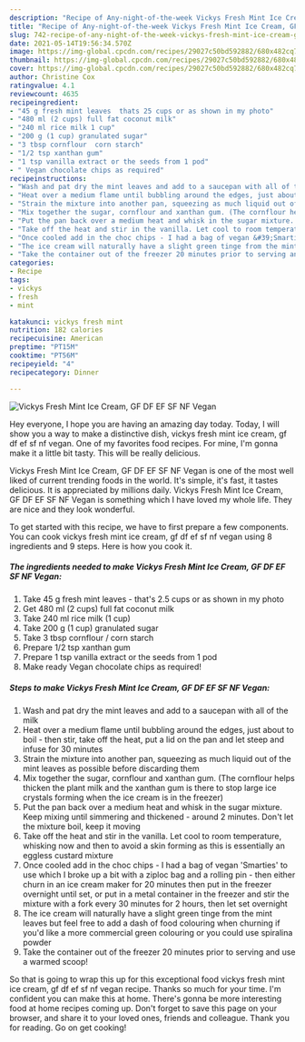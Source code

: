```yaml
---
description: "Recipe of Any-night-of-the-week Vickys Fresh Mint Ice Cream, GF DF EF SF NF Vegan"
title: "Recipe of Any-night-of-the-week Vickys Fresh Mint Ice Cream, GF DF EF SF NF Vegan"
slug: 742-recipe-of-any-night-of-the-week-vickys-fresh-mint-ice-cream-gf-df-ef-sf-nf-vegan
date: 2021-05-14T19:56:34.570Z
image: https://img-global.cpcdn.com/recipes/29027c50bd592882/680x482cq70/vickys-fresh-mint-ice-cream-gf-df-ef-sf-nf-vegan-recipe-main-photo.jpg
thumbnail: https://img-global.cpcdn.com/recipes/29027c50bd592882/680x482cq70/vickys-fresh-mint-ice-cream-gf-df-ef-sf-nf-vegan-recipe-main-photo.jpg
cover: https://img-global.cpcdn.com/recipes/29027c50bd592882/680x482cq70/vickys-fresh-mint-ice-cream-gf-df-ef-sf-nf-vegan-recipe-main-photo.jpg
author: Christine Cox
ratingvalue: 4.1
reviewcount: 4635
recipeingredient:
- "45 g fresh mint leaves  thats 25 cups or as shown in my photo"
- "480 ml (2 cups) full fat coconut milk"
- "240 ml rice milk 1 cup"
- "200 g (1 cup) granulated sugar"
- "3 tbsp cornflour  corn starch"
- "1/2 tsp xanthan gum"
- "1 tsp vanilla extract or the seeds from 1 pod"
- " Vegan chocolate chips as required"
recipeinstructions:
- "Wash and pat dry the mint leaves and add to a saucepan with all of the milk"
- "Heat over a medium flame until bubbling around the edges, just about to boil - then stir, take off the heat, put a lid on the pan and let steep and infuse for 30 minutes"
- "Strain the mixture into another pan, squeezing as much liquid out of the mint leaves as possible before discarding them"
- "Mix together the sugar, cornflour and xanthan gum. (The cornflour helps thicken the plant milk and the xanthan gum is there to stop large ice crystals forming when the ice cream is in the freezer)"
- "Put the pan back over a medium heat and whisk in the sugar mixture. Keep mixing until simmering and thickened - around 2 minutes. Don&#39;t let the mixture boil, keep it moving"
- "Take off the heat and stir in the vanilla. Let cool to room temperature, whisking now and then to avoid a skin forming as this is essentially an eggless custard mixture"
- "Once cooled add in the choc chips - I had a bag of vegan &#39;Smarties&#39; to use which I broke up a bit with a ziploc bag and a rolling pin - then either churn in an ice cream maker for 20 minutes then put in the freezer overnight until set, or put in a metal container in the freezer and stir the mixture with a fork every 30 minutes for 2 hours, then let set overnight"
- "The ice cream will naturally have a slight green tinge from the mint leaves but feel free to add a dash of food colouring when churning if you&#39;d like a more commercial green colouring or you could use spiralina powder"
- "Take the container out of the freezer 20 minutes prior to serving and use a warmed scoop!"
categories:
- Recipe
tags:
- vickys
- fresh
- mint

katakunci: vickys fresh mint 
nutrition: 182 calories
recipecuisine: American
preptime: "PT15M"
cooktime: "PT56M"
recipeyield: "4"
recipecategory: Dinner

---
```



![Vickys Fresh Mint Ice Cream, GF DF EF SF NF Vegan](https://img-global.cpcdn.com/recipes/29027c50bd592882/680x482cq70/vickys-fresh-mint-ice-cream-gf-df-ef-sf-nf-vegan-recipe-main-photo.jpg)

Hey everyone, I hope you are having an amazing day today. Today, I will show you a way to make a distinctive dish, vickys fresh mint ice cream, gf df ef sf nf vegan. One of my favorites food recipes. For mine, I'm gonna make it a little bit tasty. This will be really delicious.



Vickys Fresh Mint Ice Cream, GF DF EF SF NF Vegan is one of the most well liked of current trending foods in the world. It's simple, it's fast, it tastes delicious. It is appreciated by millions daily. Vickys Fresh Mint Ice Cream, GF DF EF SF NF Vegan is something which I have loved my whole life. They are nice and they look wonderful.


To get started with this recipe, we have to first prepare a few components. You can cook vickys fresh mint ice cream, gf df ef sf nf vegan using 8 ingredients and 9 steps. Here is how you cook it.

<!--inarticleads1-->

##### The ingredients needed to make Vickys Fresh Mint Ice Cream, GF DF EF SF NF Vegan:

1. Take 45 g fresh mint leaves - that&#39;s 2.5 cups or as shown in my photo
1. Get 480 ml (2 cups) full fat coconut milk
1. Take 240 ml rice milk (1 cup)
1. Take 200 g (1 cup) granulated sugar
1. Take 3 tbsp cornflour / corn starch
1. Prepare 1/2 tsp xanthan gum
1. Prepare 1 tsp vanilla extract or the seeds from 1 pod
1. Make ready  Vegan chocolate chips as required!




<!--inarticleads2-->

##### Steps to make Vickys Fresh Mint Ice Cream, GF DF EF SF NF Vegan:

1. Wash and pat dry the mint leaves and add to a saucepan with all of the milk
1. Heat over a medium flame until bubbling around the edges, just about to boil - then stir, take off the heat, put a lid on the pan and let steep and infuse for 30 minutes
1. Strain the mixture into another pan, squeezing as much liquid out of the mint leaves as possible before discarding them
1. Mix together the sugar, cornflour and xanthan gum. (The cornflour helps thicken the plant milk and the xanthan gum is there to stop large ice crystals forming when the ice cream is in the freezer)
1. Put the pan back over a medium heat and whisk in the sugar mixture. Keep mixing until simmering and thickened - around 2 minutes. Don&#39;t let the mixture boil, keep it moving
1. Take off the heat and stir in the vanilla. Let cool to room temperature, whisking now and then to avoid a skin forming as this is essentially an eggless custard mixture
1. Once cooled add in the choc chips - I had a bag of vegan &#39;Smarties&#39; to use which I broke up a bit with a ziploc bag and a rolling pin - then either churn in an ice cream maker for 20 minutes then put in the freezer overnight until set, or put in a metal container in the freezer and stir the mixture with a fork every 30 minutes for 2 hours, then let set overnight
1. The ice cream will naturally have a slight green tinge from the mint leaves but feel free to add a dash of food colouring when churning if you&#39;d like a more commercial green colouring or you could use spiralina powder
1. Take the container out of the freezer 20 minutes prior to serving and use a warmed scoop!




So that is going to wrap this up for this exceptional food vickys fresh mint ice cream, gf df ef sf nf vegan recipe. Thanks so much for your time. I'm confident you can make this at home. There's gonna be more interesting food at home recipes coming up. Don't forget to save this page on your browser, and share it to your loved ones, friends and colleague. Thank you for reading. Go on get cooking!
